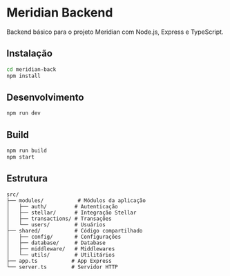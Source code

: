 # Meridian Backend

Backend básico para o projeto Meridian com Node.js, Express e TypeScript.

## Instalação

```bash
cd meridian-back
npm install
```

## Desenvolvimento

```bash
npm run dev
```

## Build

```bash
npm run build
npm start
```

## Estrutura

```
src/
├── modules/           # Módulos da aplicação
│   ├── auth/         # Autenticação
│   ├── stellar/      # Integração Stellar
│   ├── transactions/ # Transações
│   └── users/        # Usuários
├── shared/           # Código compartilhado
│   ├── config/       # Configurações
│   ├── database/     # Database
│   ├── middleware/   # Middlewares
│   └── utils/        # Utilitários
├── app.ts           # App Express
└── server.ts        # Servidor HTTP
```
